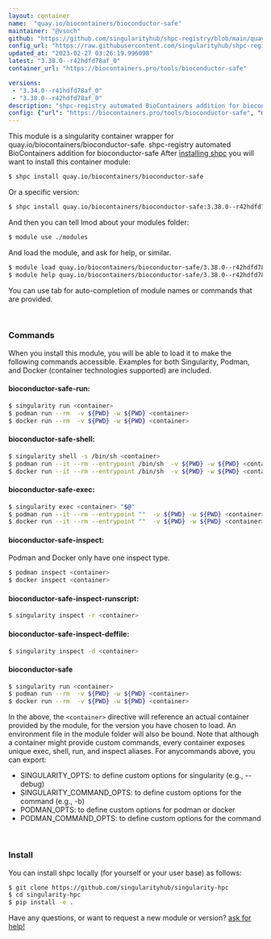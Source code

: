 ```yaml
---
layout: container
name:  "quay.io/biocontainers/bioconductor-safe"
maintainer: "@vsoch"
github: "https://github.com/singularityhub/shpc-registry/blob/main/quay.io/biocontainers/bioconductor-safe/container.yaml"
config_url: "https://raw.githubusercontent.com/singularityhub/shpc-registry/main/quay.io/biocontainers/bioconductor-safe/container.yaml"
updated_at: "2023-02-27 03:26:19.996098"
latest: "3.38.0--r42hdfd78af_0"
container_url: "https://biocontainers.pro/tools/bioconductor-safe"

versions:
 - "3.34.0--r41hdfd78af_0"
 - "3.38.0--r42hdfd78af_0"
description: "shpc-registry automated BioContainers addition for bioconductor-safe"
config: {"url": "https://biocontainers.pro/tools/bioconductor-safe", "maintainer": "@vsoch", "description": "shpc-registry automated BioContainers addition for bioconductor-safe", "latest": {"3.38.0--r42hdfd78af_0": "sha256:1e726c7900eea77e821f8f1700a1728ef37548c84c98d1ee0f87473b3f76ef91"}, "tags": {"3.34.0--r41hdfd78af_0": "sha256:209ffffbeb9ec009267fa37fa3a8f2dd32f351eb66e6812c7d349398c9ad3123", "3.38.0--r42hdfd78af_0": "sha256:1e726c7900eea77e821f8f1700a1728ef37548c84c98d1ee0f87473b3f76ef91"}, "docker": "quay.io/biocontainers/bioconductor-safe"}
---
```


This module is a singularity container wrapper for quay.io/biocontainers/bioconductor-safe.
shpc-registry automated BioContainers addition for bioconductor-safe
After [installing shpc](#install) you will want to install this container module:


```bash
$ shpc install quay.io/biocontainers/bioconductor-safe
```

Or a specific version:

```bash
$ shpc install quay.io/biocontainers/bioconductor-safe:3.38.0--r42hdfd78af_0
```

And then you can tell lmod about your modules folder:

```bash
$ module use ./modules
```

And load the module, and ask for help, or similar.

```bash
$ module load quay.io/biocontainers/bioconductor-safe/3.38.0--r42hdfd78af_0
$ module help quay.io/biocontainers/bioconductor-safe/3.38.0--r42hdfd78af_0
```

You can use tab for auto-completion of module names or commands that are provided.

<br>

### Commands

When you install this module, you will be able to load it to make the following commands accessible.
Examples for both Singularity, Podman, and Docker (container technologies supported) are included.

#### bioconductor-safe-run:

```bash
$ singularity run <container>
$ podman run --rm  -v ${PWD} -w ${PWD} <container>
$ docker run --rm  -v ${PWD} -w ${PWD} <container>
```

#### bioconductor-safe-shell:

```bash
$ singularity shell -s /bin/sh <container>
$ podman run --it --rm --entrypoint /bin/sh  -v ${PWD} -w ${PWD} <container>
$ docker run --it --rm --entrypoint /bin/sh  -v ${PWD} -w ${PWD} <container>
```

#### bioconductor-safe-exec:

```bash
$ singularity exec <container> "$@"
$ podman run --it --rm --entrypoint ""  -v ${PWD} -w ${PWD} <container> "$@"
$ docker run --it --rm --entrypoint ""  -v ${PWD} -w ${PWD} <container> "$@"
```

#### bioconductor-safe-inspect:

Podman and Docker only have one inspect type.

```bash
$ podman inspect <container>
$ docker inspect <container>
```

#### bioconductor-safe-inspect-runscript:

```bash
$ singularity inspect -r <container>
```

#### bioconductor-safe-inspect-deffile:

```bash
$ singularity inspect -d <container>
```



#### bioconductor-safe

```bash
$ singularity run <container>
$ podman run --rm  -v ${PWD} -w ${PWD} <container>
$ docker run --rm  -v ${PWD} -w ${PWD} <container>
```


In the above, the `<container>` directive will reference an actual container provided
by the module, for the version you have chosen to load. An environment file in the
module folder will also be bound. Note that although a container
might provide custom commands, every container exposes unique exec, shell, run, and
inspect aliases. For anycommands above, you can export:

 - SINGULARITY_OPTS: to define custom options for singularity (e.g., --debug)
 - SINGULARITY_COMMAND_OPTS: to define custom options for the command (e.g., -b)
 - PODMAN_OPTS: to define custom options for podman or docker
 - PODMAN_COMMAND_OPTS: to define custom options for the command

<br>

### Install

You can install shpc locally (for yourself or your user base) as follows:

```bash
$ git clone https://github.com/singularityhub/singularity-hpc
$ cd singularity-hpc
$ pip install -e .
```

Have any questions, or want to request a new module or version? [ask for help!](https://github.com/singularityhub/singularity-hpc/issues)